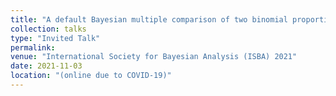 ```yaml
---
title: "A default Bayesian multiple comparison of two binomial proportions"
collection: talks
type: "Invited Talk"
permalink: 
venue: "International Society for Bayesian Analysis (ISBA) 2021"
date: 2021-11-03
location: "(online due to COVID-19)"
---
```

